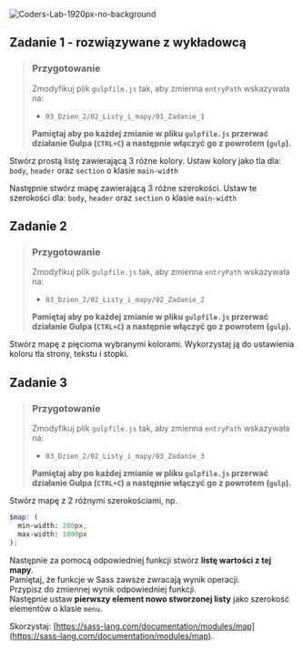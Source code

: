 ![Coders-Lab-1920px-no-background](https://user-images.githubusercontent.com/30623667/104709394-2cabee80-571f-11eb-9518-ea6a794e558e.png)


## Zadanie 1 - rozwiązywane z wykładowcą

> ### Przygotowanie
> Zmodyfikuj plik `gulpfile.js` tak, aby zmienna `entryPath` wskazywała na:
> -  `03_Dzien_2/02_Listy_i_mapy/01_Zadanie_1`
>
> **Pamiętaj aby po każdej zmianie w pliku `gulpfile.js` przerwać działanie Gulpa (`CTRL+C`) a następnie włączyć go z powrotem (`gulp`).**

Stwórz prostą listę zawierającą 3 różne kolory. Ustaw kolory jako tla dla: `body`, `header` oraz `section` o klasie `main-width`

Następnie stwórz mapę zawierającą 3 różne szerokości.  Ustaw te szerokości dla: `body`, `header` oraz `section` o klasie `main-width`



## Zadanie 2

> ### Przygotowanie
> Zmodyfikuj plik `gulpfile.js` tak, aby zmienna `entryPath` wskazywała na:
> -  `03_Dzien_2/02_Listy_i_mapy/02_Zadanie_2`
>
> **Pamiętaj aby po każdej zmianie w pliku `gulpfile.js` przerwać działanie Gulpa (`CTRL+C`) a następnie włączyć go z powrotem (`gulp`).**

Stwórz mapę z pięcioma wybranymi kolorami. Wykorzystaj ją do ustawienia koloru tła strony, tekstu i stopki.



## Zadanie 3

> ### Przygotowanie
> Zmodyfikuj plik `gulpfile.js` tak, aby zmienna `entryPath` wskazywała na:
> -  `03_Dzien_2/02_Listy_i_mapy/03_Zadanie_3`
>
> **Pamiętaj aby po każdej zmianie w pliku `gulpfile.js` przerwać działanie Gulpa (`CTRL+C`) a następnie włączyć go z powrotem (`gulp`).**

Stwórz mapę z 2 różnymi szerokościami, np.

```scss
$map: (
  min-width: 200px,
  max-width: 1000px
);
```

Następnie za pomocą odpowiedniej funkcji stwórz **listę wartości z tej mapy**.  
Pamiętaj, że funkcje w Sass zawsze zwracają wynik operacji.  
Przypisz do zmiennej wynik odpowiedniej funkcji.  
Następnie ustaw **pierwszy element nowo stworzonej listy** jako szerokość elementów o klasie `menu`.

Skorzystaj: [https://sass-lang.com/documentation/modules/map](https://sass-lang.com/documentation/modules/map).


